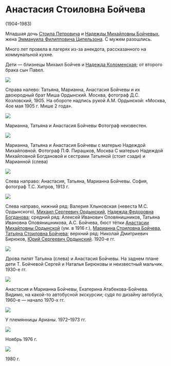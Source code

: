 # Анастасия Стоиловна Бойчева
(1904–1983)

Младшая дочь [Стоила Петровича](SPB.md) и [Надежды Михайловны Бойчевых](NMBB.md), жена [Эммануила Филипповича Ципельзона](EFC.md). С мужем разошлись.

Много лет провела в лагерях из-за анекдота, рассказанного на коммунальной кухне.

Дети — близнецы Михаил Бойчев и [Надежда Коломенская](NEK.md); от второго брака сын Павел.

![](img/MSO_ASB_MSB_TSB.jpg)

Справа налево: Татьяна, Марианна, Анастасия Бойчевы 
и их двоюродный брат Миша Ордынский.
Москва, фотограф Д.С. Козловский, 1905.
На обороте надпись рукой А.М. Ордынской: «Москва, 4ое мая 1905 г. Мише 2 года».

![](img/TB_MB_AB.jpg)

Марианна, Татьяна и Анастасия Бойчевы
Фотограф неизвестен.

![](img/piraskov.jpg)

Марианна, Татьяна и Анастасия Бойчевы с матерью Надеждой Михайловной.
Фотограф П.Ф. Пирашков, Москва
С матерью Надеждой Михайловной Богдановой 
и сестрами Татьяной (стоит сзади) и Марианной (слева)

![](img/ASB_TSB_MSB-Sofia.jpg)

Слева направо: Анастасия, Татьяна, Марианна Бойчевы.
София, фотограф Т.С. Хитров, 1913 г.

![](img/Group-192X.jpg)

Слева направо, нижний ряд: Валерия Хлыновская (невеста М.С. Ордынского), [Михаил Сергеевич Ордынский](AMO.md#m-ju), [Надежда Федоровна Богданова](NFBdM.md); средний ряд: Алексей Иванович Оловянишников, Татьяна Ивановна Оловянишникова, А.С. Бойчева, бюст тётки [Анастасии Михайловны Ордынской](AMO.md) (ум. в 1916 г.), [Марианна Стоиловна Бойчева](MSB.md), [Татьяна Стоиловна Бойчева](TSB.md); верхний ряд: Николай Дмитриевич Бирюков, [Юрий Сергеевич Ордынский](AMO.md#m-ju). 1920-е гг.

![](img/TB-AB-SB-NB.jpg)

Дрова пилят Татьяна (слева) и Анастасия Бойчевы.
На заднем плане дети Т. Бойчевой 
Сергей и Наталья Бирюковы и 
неизвестный мальчик. 1930-е гг.

![](img/ASB-MSB-EAAB.jpg)

Анастасия и Марианна Бойчевы, Екатерина Атабекова-Бойчева.
Видимо, на какой-то автобусной экскурсии; судя по дизайну автобуса,
1960-е — начало 1970-х гг.

![](img/ASB-197x.jpg)

У племянницы Арианы. 1972–1973 гг.

![](img/ASB-1976-11.jpg)

Ноябрь 1976 г.

![](img/ASB-1980.jpg)

1980 г.
